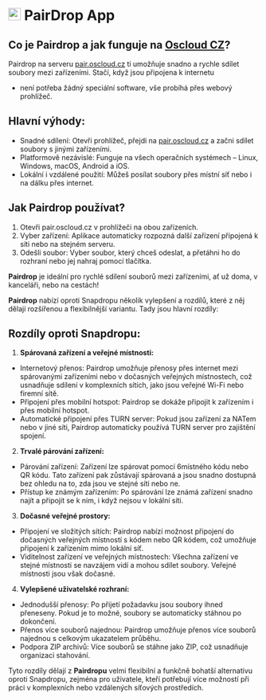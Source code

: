 # <img src="/img/pairdrop-logo.png" width="25px"> PairDrop App

## Co je Pairdrop a jak funguje na [Oscloud CZ](https://pair.oscloud.cz/)?

Pairdrop na serveru [pair.oscloud.cz](https://pair.oscloud.cz/) ti umožňuje snadno a rychle sdílet soubory mezi zařízeními. Stačí, když jsou připojena k internetu 

- není potřeba žádný speciální software, vše probíhá přes webový prohlížeč.

## Hlavní výhody:

- Snadné sdílení: Otevři prohlížeč, přejdi na [pair.oscloud.cz](https://pair.oscloud.cz/) a začni sdílet soubory s jinými zařízeními.
- Platformově nezávislé: Funguje na všech operačních systémech – Linux, Windows, macOS, Android a iOS.
- Lokální i vzdálené použití: Můžeš posílat soubory přes místní síť nebo i na dálku přes internet.

## Jak Pairdrop používat?

1. Otevři pair.oscloud.cz v prohlížeči na obou zařízeních.
2. Vyber zařízení: Aplikace automaticky rozpozná další zařízení připojená k síti nebo na stejném serveru.
3.  Odešli soubor: Vyber soubor, který chceš odeslat, a přetáhni ho do rozhraní nebo jej nahraj pomocí tlačítka.

**Pairdrop** je ideální pro rychlé sdílení souborů mezi zařízeními, ať už doma, v kanceláři, nebo na cestách!

**Pairdrop** nabízí oproti Snapdropu několik vylepšení a rozdílů, které z něj dělají rozšířenou a flexibilnější variantu. Tady jsou hlavní rozdíly:

## Rozdíly oproti Snapdropu:

1. **Spárovaná zařízení a veřejné místnosti:**
- Internetový přenos: Pairdrop umožňuje přenosy přes internet mezi spárovanými zařízeními nebo v dočasných veřejných místnostech, což usnadňuje sdílení v komplexních sítích, jako jsou veřejné Wi-Fi nebo firemní sítě.
- Připojení přes mobilní hotspot: Pairdrop se dokáže připojit k zařízením i přes mobilní hotspot.
- Automatické připojení přes TURN server: Pokud jsou zařízení za NATem nebo v jiné síti, Pairdrop automaticky používá TURN server pro zajištění spojení.

2. **Trvalé párování zařízení:**
- Párování zařízení: Zařízení lze spárovat pomocí 6místného kódu nebo QR kódu. Tato zařízení pak zůstávají spárovaná a jsou snadno dostupná bez ohledu na to, zda jsou ve stejné síti nebo ne.
- Přístup ke známým zařízením: Po spárování lze známá zařízení snadno najít a připojit se k nim, i když nejsou v lokální síti.

3. **Dočasné veřejné prostory:**
- Připojení ve složitých sítích: Pairdrop nabízí možnost připojení do dočasných veřejných místností s kódem nebo QR kódem, což umožňuje připojení k zařízením mimo lokální síť.
- Viditelnost zařízení ve veřejných místnostech: Všechna zařízení ve stejné místnosti se navzájem vidí a mohou sdílet soubory. Veřejné místnosti jsou však dočasné.

4. **Vylepšené uživatelské rozhraní:**
- Jednodušší přenosy: Po přijetí požadavku jsou soubory ihned přeneseny. Pokud je to možné, soubory se automaticky stáhnou po dokončení.
- Přenos více souborů najednou: Pairdrop umožňuje přenos více souborů najednou s celkovým ukazatelem průběhu.
- Podpora ZIP archivů: Více souborů se stáhne jako ZIP, což usnadňuje organizaci stahování.

Tyto rozdíly dělají z **Pairdropu** velmi flexibilní a funkčně bohatší alternativu oproti Snapdropu, zejména pro uživatele, kteří potřebují více možností při práci v komplexních nebo vzdálených síťových prostředích.